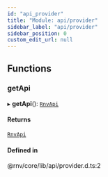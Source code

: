 ```yaml
---
id: "api_provider"
title: "Module: api/provider"
sidebar_label: "api/provider"
sidebar_position: 0
custom_edit_url: null
---
```


## Functions

### getApi

▸ **getApi**(): [`RnvApi`](../interfaces/api_types.RnvApi.md)

#### Returns

[`RnvApi`](../interfaces/api_types.RnvApi.md)

#### Defined in

@rnv/core/lib/api/provider.d.ts:2
